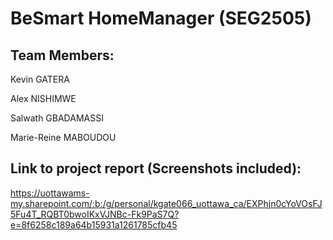 # BeSmart HomeManager (SEG2505)

## Team Members:

Kevin GATERA

Alex NISHIMWE

Salwath GBADAMASSI

Marie-Reine MABOUDOU


## Link to project report (Screenshots included):

https://uottawams-my.sharepoint.com/:b:/g/personal/kgate066_uottawa_ca/EXPhjn0cYoVOsFJ5Fu4T_RQBT0bwoIKxVJNBc-Fk9PaS7Q?e=8f6258c189a64b15931a1261785cfb45
